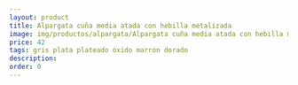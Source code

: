 ```yaml
---
layout: product
title: Alpargata cuña media atada con hebilla metalizada
image: img/productos/alpargata/Alpargata cuña media atada con hebilla metalizada=42=gris plata plateado óxido marrón dorado.webp
price: 42
tags: gris plata plateado óxido marrón dorado
description: 
order: 0
---
```

